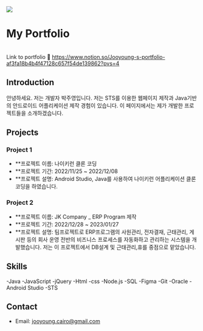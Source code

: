 <img src="https://capsule-render.vercel.app/api?type=waving&color=auto&height=200&section=header&text=jooyoung's github&fontSize=90" />

# My Portfolio
<br> Link to portfolio 💁‍ https://www.notion.so/Jooyoung-s-portfolio-af3fa18b4b4f47128c657f54de139862?pvs=4 </br>

## Introduction

안녕하세요. 저는 개발자 박주영입니다. 저는 STS를 이용한 웹페이지 제작과 Java기반의 안드로이드 어플리케이션 제작 경험이 있습니다. 이 페이지에서는 제가 개발한 프로젝트들을 소개하겠습니다. 

## Projects

### Project 1

- **프로젝트 이름: 나이키런 클론 코딩
- **프로젝트 기간: 2022/11/25 ~ 2022/12/08
- **프로젝트 설명: Android Studio, Java를 사용하여 나이키런 어플리케이션 클론 코딩을 하였습니다.

### Project 2

- **프로젝트 이름: JK Company _ ERP Program 제작
- **프로젝트 기간: 2022/12/28 ~ 2023/01/27
- **프로젝트 설명: 팀프로젝트로 ERP프로그램의 사원관리, 전자결재, 근태관리, 게시판 등의 회사 운영 전반의 비즈니스 프로세스를 자동화하고 관리하는 시스템을 개발했습니다.
                  저는 이 프로젝트에서 DB설계 및 근태관리,휴를 중점으로 맡았습니다. 

## Skills
-Java
-JavaScript
-jQuery
-Html
-css
-Node.js
-SQL
-Figma
-Git
-Oracle
-Android Studio
-STS



## Contact

- Email: jooyoung.cairo@gmail.com
